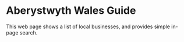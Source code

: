 # Aberystwyth Wales Guide

This web page shows a list of local businesses, and provides simple in-page search.

